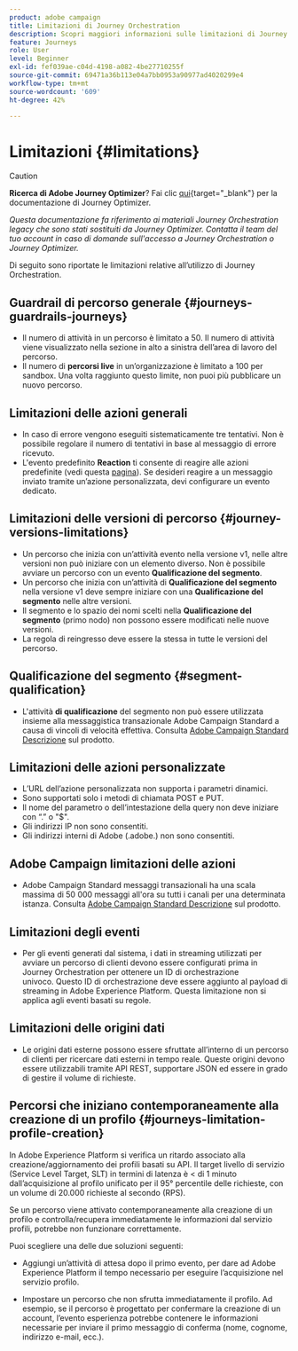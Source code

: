 ```yaml
---
product: adobe campaign
title: Limitazioni di Journey Orchestration
description: Scopri maggiori informazioni sulle limitazioni di Journey Orchestration
feature: Journeys
role: User
level: Beginner
exl-id: fef039ae-c04d-4198-a082-4be27710255f
source-git-commit: 69471a36b113e04a7bb0953a90977ad4020299e4
workflow-type: tm+mt
source-wordcount: '609'
ht-degree: 42%

---
```


# Limitazioni {#limitations}


>[!CAUTION]
>
>**Ricerca di Adobe Journey Optimizer**? Fai clic [qui](https://experienceleague.adobe.com/it/docs/journey-optimizer/using/ajo-home){target="_blank"} per la documentazione di Journey Optimizer.
>
>
>_Questa documentazione fa riferimento ai materiali Journey Orchestration legacy che sono stati sostituiti da Journey Optimizer. Contatta il team del tuo account in caso di domande sull&#39;accesso a Journey Orchestration o Journey Optimizer._



Di seguito sono riportate le limitazioni relative all’utilizzo di Journey Orchestration.

## Guardrail di percorso generale {#journeys-guardrails-journeys}

* Il numero di attività in un percorso è limitato a 50. Il numero di attività viene visualizzato nella sezione in alto a sinistra dell’area di lavoro del percorso.
* Il numero di **percorsi live** in un’organizzazione è limitato a 100 per sandbox. Una volta raggiunto questo limite, non puoi più pubblicare un nuovo percorso.

## Limitazioni delle azioni generali

* In caso di errore vengono eseguiti sistematicamente tre tentativi. Non è possibile regolare il numero di tentativi in base al messaggio di errore ricevuto. 
* L&#39;evento predefinito **Reaction** ti consente di reagire alle azioni predefinite (vedi questa [pagina](../building-journeys/reaction-events.md)). Se desideri reagire a un messaggio inviato tramite un’azione personalizzata, devi configurare un evento dedicato. 

## Limitazioni delle versioni di percorso {#journey-versions-limitations}

* Un percorso che inizia con un’attività evento nella versione v1, nelle altre versioni non può iniziare con un elemento diverso. Non è possibile avviare un percorso con un evento **Qualificazione del segmento**.
* Un percorso che inizia con un’attività di **Qualificazione del segmento** nella versione v1 deve sempre iniziare con una **Qualificazione del segmento** nelle altre versioni.
* Il segmento e lo spazio dei nomi scelti nella **Qualificazione del segmento** (primo nodo) non possono essere modificati nelle nuove versioni.
* La regola di reingresso deve essere la stessa in tutte le versioni del percorso.

## Qualificazione del segmento {#segment-qualification}

* L&#39;attività **di qualificazione** del segmento non può essere utilizzata insieme alla messaggistica transazionale Adobe Campaign Standard a causa di vincoli di velocità effettiva. Consulta [Adobe Campaign Standard Descrizione](https://helpx.adobe.com/it/legal/product-descriptions/campaign-standard.html) sul prodotto.

## Limitazioni delle azioni personalizzate

* L’URL dell’azione personalizzata non supporta i parametri dinamici. 
* Sono supportati solo i metodi di chiamata POST e PUT. 
* Il nome del parametro o dell’intestazione della query non deve iniziare con “.” o &quot;$&quot;. 
* Gli indirizzi IP non sono consentiti. 
* Gli indirizzi interni di Adobe (.adobe.) non sono consentiti.
 

## Adobe Campaign limitazioni delle azioni

* Adobe Campaign Standard messaggi transazionali ha una scala massima di 50 000 messaggi all&#39;ora su tutti i canali per una determinata istanza. Consulta [Adobe Campaign Standard Descrizione](https://helpx.adobe.com/it/legal/product-descriptions/campaign-standard.html) sul prodotto.

## Limitazioni degli eventi

* Per gli eventi generati dal sistema, i dati in streaming utilizzati per avviare un percorso di clienti devono essere configurati prima in Journey Orchestration per ottenere un ID di orchestrazione univoco. Questo ID di orchestrazione deve essere aggiunto al payload di streaming in Adobe Experience Platform. Questa limitazione non si applica agli eventi basati su regole.
 

## Limitazioni delle origini dati

* Le origini dati esterne possono essere sfruttate all’interno di un percorso di clienti per ricercare dati esterni in tempo reale. Queste origini devono essere utilizzabili tramite API REST, supportare JSON ed essere in grado di gestire il volume di richieste.

## Percorsi che iniziano contemporaneamente alla creazione di un profilo {#journeys-limitation-profile-creation}

In Adobe Experience Platform si verifica un ritardo associato alla creazione/aggiornamento dei profili basati su API. Il target livello di servizio (Service Level Target, SLT) in termini di latenza è &lt; di 1 minuto dall’acquisizione al profilo unificato per il 95° percentile delle richieste, con un volume di 20.000 richieste al secondo (RPS).

Se un percorso viene attivato contemporaneamente alla creazione di un profilo e controlla/recupera immediatamente le informazioni dal servizio profili, potrebbe non funzionare correttamente.

Puoi scegliere una delle due soluzioni seguenti:

* Aggiungi un’attività di attesa dopo il primo evento, per dare ad Adobe Experience Platform il tempo necessario per eseguire l’acquisizione nel servizio profilo.

* Impostare un percorso che non sfrutta immediatamente il profilo. Ad esempio, se il percorso è progettato per confermare la creazione di un account, l’evento esperienza potrebbe contenere le informazioni necessarie per inviare il primo messaggio di conferma (nome, cognome, indirizzo e-mail, ecc.).
